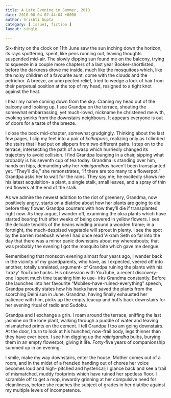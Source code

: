 ```yaml
---
title: A Late Evening in Summer, 2018
date: 2018-08-04 07:44:04 +0000
author: Srishti Gupta
category: [ issue1, fiction ]
layout: single

---
```

Six-thirty on the clock on 11th June saw the sun inching down the horizon, its rays sputtering, spent, like pens running out, leaving thoughts suspended mid-air. The slowly dipping sun found me on the balcony, trying to squeeze in a couple more chapters of a last year Booker-shortlisted, before the darkness drove me inside, much like the mosquitoes which, like the noisy children of a favourite aunt, come with the clouds and the petrichor. A breeze, an unexpected relief, tried to wedge a lock of hair from their perpetual position at the top of my head, resigned to a tight knot against the heat. 

I hear my name coming down from the sky. Craning my head out of the balcony and looking up, I see Grandpa on the terrace, shouting the somewhat embarrassing, yet much-loved, nickname he christened me with, evoking smirks from the downstairs neighbours. It appears everyone is out of doors for a taste of the breeze.

I close the book mid-chapter, somewhat grudgingly. Thinking about the last few pages, I slip my feet into a pair of _kolhapuris_, realizing only as I climbed the stairs that I had put on slippers from two different pairs. I step on to the terrace, intersecting the path of a wasp which hurriedly changed its trajectory to avoid collision. I find Grandpa lounging in a chair, sipping what probably is his seventh cup of tea today. Grandma is standing over him, hands on hips, demanding why her _rajinigandhas_ haven’t been transplanted yet. “They’ll die,” she remonstrates, “if there are too many to a flowerpot.” Grandpa asks her to wait for the rains. They spy me; he excitedly shows me his latest acquisition- a plant, a single stalk, small leaves, and a spray of thin red flowers at the end of the stalk. 

As we admire the newest addition to the riot of greenery, Grandma, now positively angry, starts on a diatribe about how her plants are going to die before they flower. Grandpa counters with how they’ll die if transplanted right now. As they argue, I wander off, examining the okra plants which have started bearing fruit after weeks of being covered in yellow flowers. I see the delicate tendrils of the beans winding around a wooden frame; in a fortnight, the much-despised vegetable will sprout in plenty. I see the spot by the barren rosebush where I had once read Vikram Seth so far into the day that there was a minor panic downstairs about my whereabouts; that was probably the evening I got the mosquito bite which gave me dengue. 

Remembering that monsoon evening almost four years ago, I wander back in the vicinity of my grandparents, who have, as I expected, veered off into another, totally unrelated, argument- of Grandpa ruining the plants with his ‘crazy’ YouTube hacks. His obsession with YouTube, a recent discovery- one I spent much time teaching him to use- irks Grandma constantly. Before she launches into her favourite “Mobiles-have-ruined-everything” speech, Grandpa proudly states how his hacks have saved the plants from the scorching Delhi sun in June. Grandma, having finally exhausted her patience with him, picks up the empty teacup and huffs back downstairs for her evening ritual of radio and Sudoku. 

Grandpa and I exchange a grin. I roam around the terrace, sniffing the last jasmine on the lone plant, walking through a puddle of water and leaving mismatched prints on the cement. I tell Grandpa I too am going downstairs. At the door, I turn to look at his hunched, now-frail body, legs thinner than they have ever been. I see him digging up the _rajinigandha_ bulbs, burying them in an empty flowerpot, giving it life. Forty-five years of companionship summed up in an evening. 

I smile, make my way downstairs, enter the house. Mother comes out of a room, and in the midst of a frenzied handing out of chores her voice becomes loud and high- pitched and hysterical; I glance back and see a trail of mismatched, muddy footprints which have ruined her spotless floor. I scramble off to get a mop, inwardly grinning at her compulsive need for cleanliness, before she reaches the subject of grades in her diatribe against my multiple levels of incompetence.